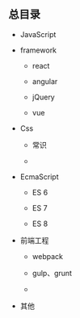 ## 总目录

* JavaScript

* framework

    - react

    - angular

    - jQuery

    - vue

* Css

    - 常识

    - 

* EcmaScript

    - ES 6

    - ES 7

    - ES 8

* 前端工程

    - webpack

    - gulp、grunt

    - 

* 其他